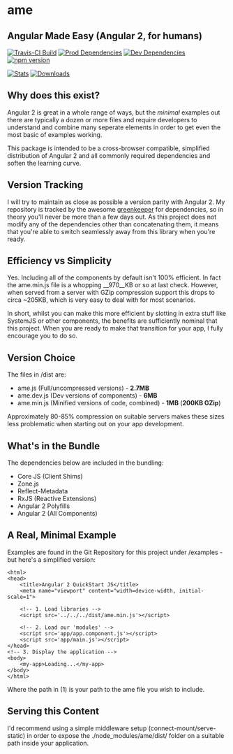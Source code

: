 # ame
## Angular Made Easy (Angular 2, for humans)
[![Travis-CI Build](https://travis-ci.org/steve-gray/ame.svg?branch=master)](https://travis-ci.org/steve-gray/ame)
[![Prod Dependencies](https://david-dm.org/steve-gray/ame/status.svg)](https://david-dm.org/steve-gray/ame)
[![Dev Dependencies](https://david-dm.org/steve-gray/ame/dev-status.svg)](https://david-dm.org/steve-gray/ame#info=devDependencies)
[![npm version](https://badge.fury.io/js/ame.svg)](https://badge.fury.io/js/ame)

[![Stats](https://nodei.co/npm/ame.png?downloads=true&downloadRank=true&stars=true)](https://npmjs.com/package/ame)
[![Downloads](https://nodei.co/npm-dl/ame.png?height=2)](https://npmjs.com/package/ame)


## Why does this exist?
Angular 2 is great in a whole range of ways, but the _minimal_ examples out there
are typically a dozen or more files and require developers to understand and combine many
seperate elements in order to get even the most basic of examples working.

This package is intended to be a cross-browser compatible, simplified distribution of
Angular 2 and all commonly required dependencies and soften the learning curve.

## Version Tracking
I will try to maintain as close as possible a version parity with Angular 2. My
repository is tracked by the awesome [greenkeeper](http://greenkeeper.io) for
dependencies, so in theory you'll never be more than a few days out. As this project
does not modify any of the dependencies other than concatenating them, it means that you're
able to switch seamlessly away from this library when you're ready.

## Efficiency vs Simplicity
Yes. Including all of the components by default isn't 100% efficient. In fact the
ame.min.js file is a whopping __970__KB or so at last check. However, when served
from a server with GZip compression support this drops to circa ~205KB, which is
very easy to deal with for most scenarios.

In short, whilst you can make this more efficient by slotting in extra stuff like
SystemJS or other components, the benefits are sufficiently nominal that this project.
When you are ready to make that transition for your app, I fully encourage you to do so.

## Version Choice
The files in /dist are:

  - ame.js (Full/uncompressed versions) - __2.7MB__
  - ame.dev.js (Dev versions of components) - __6MB__
  - ame.min.js (Minified versions of code, combined) - __1MB__ (__200KB GZip__)

Approximately 80-85% compression on suitable servers makes these
sizes less problematic when starting out on your app development.

## What's in the Bundle
The dependencies below are included in the bundling:

  - Core JS (Client Shims)
  - Zone.js
  - Reflect-Metadata
  - RxJS (Reactive Extensions)
  - Angular 2 Polyfills
  - Angular 2 (All Components)

## A Real, Minimal Example
Examples are found in the Git Repository for this project under
/examples - but here's a simplified version:

    <html>
    <head>
        <title>Angular 2 QuickStart JS</title>
        <meta name="viewport" content="width=device-width, initial-scale=1">

        <!-- 1. Load libraries -->
        <script src='../../../dist/ame.min.js'></script>

        <!-- 2. Load our 'modules' -->
        <script src='app/app.component.js'></script>
        <script src='app/main.js'></script>
    </head>
    <!-- 3. Display the application -->
    <body>
        <my-app>Loading...</my-app>
    </body>
    </html>

Where the path in (1) is your path to the ame file you wish to include.

## Serving this Content
I'd recommend using a simple middleware setup (connect-mount/serve-static) in order to
expose the ./node_modules/ame/dist/ folder on a suitable path inside your application.

